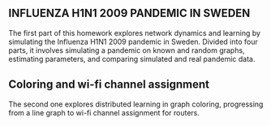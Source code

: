## INFLUENZA H1N1 2009 PANDEMIC IN SWEDEN

The first part of this homework explores network dynamics and learning by simulating the Influenza H1N1 2009 pandemic in Sweden. Divided into four parts, it involves simulating a pandemic on known and random graphs, estimating parameters, and comparing simulated and real pandemic data.

## Coloring and wi-fi channel assignment 

The second one explores distributed learning in graph coloring, progressing from a line graph to wi-fi channel assignment for routers.
